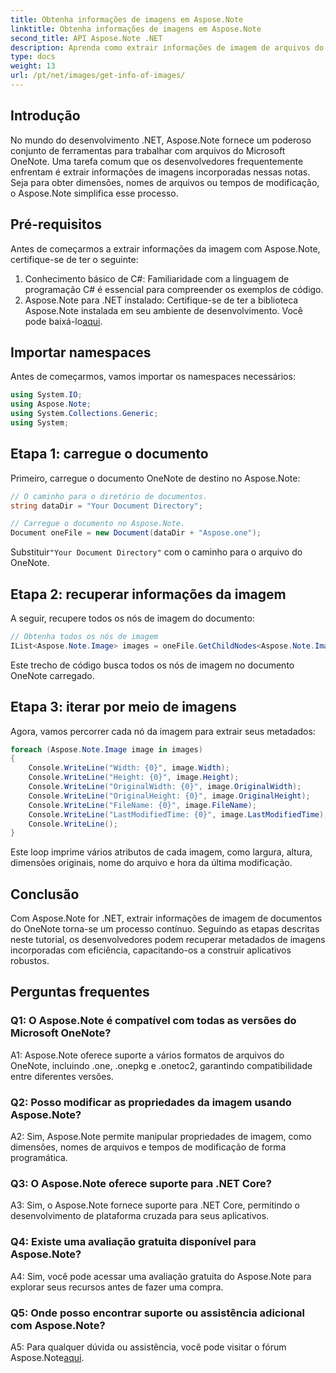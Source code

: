 ```yaml
---
title: Obtenha informações de imagens em Aspose.Note
linktitle: Obtenha informações de imagens em Aspose.Note
second_title: API Aspose.Note .NET
description: Aprenda como extrair informações de imagem de arquivos do Microsoft OneNote usando Aspose.Note for .NET. Siga nosso guia passo a passo para um desenvolvimento eficiente.
type: docs
weight: 13
url: /pt/net/images/get-info-of-images/
---
```

## Introdução

No mundo do desenvolvimento .NET, Aspose.Note fornece um poderoso conjunto de ferramentas para trabalhar com arquivos do Microsoft OneNote. Uma tarefa comum que os desenvolvedores frequentemente enfrentam é extrair informações de imagens incorporadas nessas notas. Seja para obter dimensões, nomes de arquivos ou tempos de modificação, o Aspose.Note simplifica esse processo.

## Pré-requisitos

Antes de começarmos a extrair informações da imagem com Aspose.Note, certifique-se de ter o seguinte:

1. Conhecimento básico de C#: Familiaridade com a linguagem de programação C# é essencial para compreender os exemplos de código.
2.  Aspose.Note para .NET instalado: Certifique-se de ter a biblioteca Aspose.Note instalada em seu ambiente de desenvolvimento. Você pode baixá-lo[aqui](https://releases.aspose.com/note/net/).

## Importar namespaces

Antes de começarmos, vamos importar os namespaces necessários:

```csharp
using System.IO;
using Aspose.Note;
using System.Collections.Generic;
using System;
```

## Etapa 1: carregue o documento

Primeiro, carregue o documento OneNote de destino no Aspose.Note:

```csharp
// O caminho para o diretório de documentos.
string dataDir = "Your Document Directory";

// Carregue o documento no Aspose.Note.
Document oneFile = new Document(dataDir + "Aspose.one");
```

 Substituir`"Your Document Directory"` com o caminho para o arquivo do OneNote.

## Etapa 2: recuperar informações da imagem

A seguir, recupere todos os nós de imagem do documento:

```csharp
// Obtenha todos os nós de imagem
IList<Aspose.Note.Image> images = oneFile.GetChildNodes<Aspose.Note.Image>();
```

Este trecho de código busca todos os nós de imagem no documento OneNote carregado.

## Etapa 3: iterar por meio de imagens

Agora, vamos percorrer cada nó da imagem para extrair seus metadados:

```csharp
foreach (Aspose.Note.Image image in images)
{
    Console.WriteLine("Width: {0}", image.Width);
    Console.WriteLine("Height: {0}", image.Height);
    Console.WriteLine("OriginalWidth: {0}", image.OriginalWidth);
    Console.WriteLine("OriginalHeight: {0}", image.OriginalHeight);
    Console.WriteLine("FileName: {0}", image.FileName);
    Console.WriteLine("LastModifiedTime: {0}", image.LastModifiedTime);
    Console.WriteLine();
}
```

Este loop imprime vários atributos de cada imagem, como largura, altura, dimensões originais, nome do arquivo e hora da última modificação.

## Conclusão

Com Aspose.Note for .NET, extrair informações de imagem de documentos do OneNote torna-se um processo contínuo. Seguindo as etapas descritas neste tutorial, os desenvolvedores podem recuperar metadados de imagens incorporadas com eficiência, capacitando-os a construir aplicativos robustos.

## Perguntas frequentes

### Q1: O Aspose.Note é compatível com todas as versões do Microsoft OneNote?

A1: Aspose.Note oferece suporte a vários formatos de arquivos do OneNote, incluindo .one, .onepkg e .onetoc2, garantindo compatibilidade entre diferentes versões.

### Q2: Posso modificar as propriedades da imagem usando Aspose.Note?

A2: Sim, Aspose.Note permite manipular propriedades de imagem, como dimensões, nomes de arquivos e tempos de modificação de forma programática.

### Q3: O Aspose.Note oferece suporte para .NET Core?

A3: Sim, o Aspose.Note fornece suporte para .NET Core, permitindo o desenvolvimento de plataforma cruzada para seus aplicativos.

### Q4: Existe uma avaliação gratuita disponível para Aspose.Note?

A4: Sim, você pode acessar uma avaliação gratuita do Aspose.Note para explorar seus recursos antes de fazer uma compra.

### Q5: Onde posso encontrar suporte ou assistência adicional com Aspose.Note?

 A5: Para qualquer dúvida ou assistência, você pode visitar o fórum Aspose.Note[aqui](https://forum.aspose.com/c/note/28).